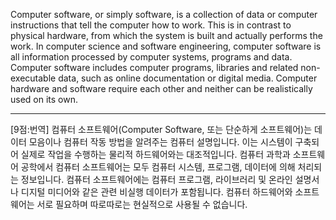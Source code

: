 Computer software, or simply software, is a collection of data or computer instructions that tell the computer how to work. This is in contrast to physical hardware, from which the system is built and actually performs the work. In computer science and software engineering, computer software is all information processed by computer systems, programs and data. Computer software includes computer programs, libraries and related non-executable data, such as online documentation or digital media. Computer hardware and software require each other and neither can be realistically used on its own.

*  *  *
[9점:번역]
컴퓨터 소프트웨어(Computer Software, 또는 단순하게 소프트웨어)는 데이터 모음이나 컴퓨터 작동 방법을 알려주는 컴퓨터 설명입니다. 이는 시스템이 구축되어 실제로 작업을 수행하는 물리적 하드웨어와는 대조적입니다. 컴퓨터 과학과 소프트웨어 공학에서 컴퓨터 소프트웨어는 모두 컴퓨터 시스템, 프로그램, 데이터에 의해 처리되는 정보입니다. 컴퓨터 소프트웨어에는 컴퓨터 프로그램, 라이브러리 및 온라인 설명서나 디지털 미디어와 같은 관련 비실행 데이터가 포함됩니다. 컴퓨터 하드웨어와 소프트웨어는 서로 필요하며 따로따로는 현실적으로 사용될 수 없습니다.
